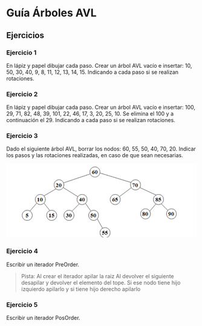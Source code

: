 # Guía Árboles AVL
## Ejercicios

### Ejercicio 1
En lápiz y papel dibujar cada paso. Crear un árbol AVL vacío e insertar: 10, 50, 30, 40, 9, 8, 11, 12, 13, 14, 15. Indicando a cada paso si se realizan rotaciones.

### Ejercicio 2
En lápiz y papel dibujar cada paso. Crear un árbol AVL vacío e insertar: 100, 29, 71, 82, 48, 39, 101, 22, 46, 17, 3, 20, 25, 10. Se elimina el 100 y a continuación el 29. Indicando a cada paso si se realizan rotaciones.

### Ejercicio 3
Dado el siguiente árbol AVL, borrar los nodos: 60, 55, 50, 40, 70, 20. Indicar los pasos y las
rotaciones realizadas, en caso de que sean necesarias.

![](avl.png)

### Ejercicio 4
Escribir un iterador PreOrder.
> Pista: Al crear el iterador apilar la raiz
> Al devolver el siguiente desapilar y devolver el elemento del tope. Si ese nodo tiene hijo izquierdo apilarlo y si tiene hijo derecho apilarlo

### Ejercicio 5
Escribir un iterador PosOrder.


